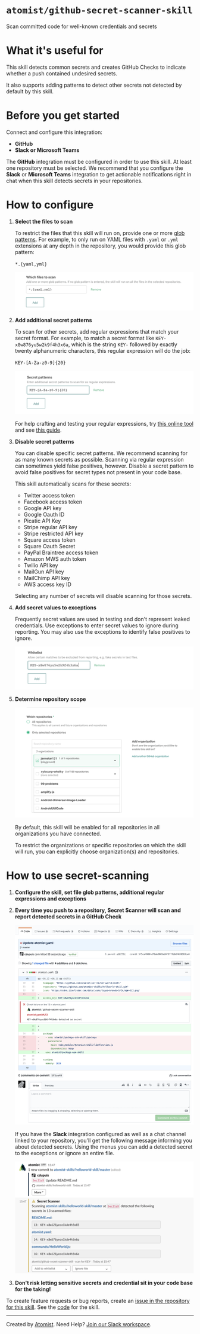 # `atomist/github-secret-scanner-skill`
 
<!---atomist-skill-description:start--->

Scan committed code for well-known credentials and secrets

<!---atomist-skill-description:end--->
 
<!---atomist-skill-readme:start--->

# What it's useful for

This skill detects common secrets and creates GitHub Checks to indicate whether a push contained undesired secrets. 

It also supports adding patterns to detect other secrets not detected by default by this skill.

# Before you get started

Connect and configure this integration:

* **GitHub**
* **Slack or Microsoft Teams**

The **GitHub** integration must be configured in order to use this skill. At least one repository must be selected.
We recommend that you configure the **Slack** or **Microsoft Teams** integration to get actionable notifications 
right in chat when this skill detects secrets in your repositories.  

# How to configure

1. **Select the files to scan**
    
    To restrict the files that this skill will run on, provide one or more [glob patterns](https://en.wikipedia.org/wiki/Glob_(programming)). 
    For example, to only run on YAML files with `.yaml` or `.yml` extensions at any depth in the repository, 
    you would provide this glob pattern:
    
    `*.{yaml,yml}`
    
    ![File glob](docs/images/file-pattern.png)
    
2. **Add additional secret patterns**

    To scan for other secrets, add regular expressions that match your secret format. For example, to match a secret 
    format like `KEY-x8w876yu5w2k9f4h3x6a`, which is the string `KEY-` followed by exactly twenty alphanumeric 
    characters, this regular expression will do the job:
    
    `KEY-[A-Za-z0-9]{20}`
    
    ![Secret pattern](docs/images/secret-pattern.png) 
    
    For help crafting and testing your regular expressions, try [this online tool](https://regex101.com/) and see 
    [this guide](https://developer.mozilla.org/en-US/docs/Web/JavaScript/Guide/Regular_Expressions/Cheatsheet).

3. **Disable secret patterns** 

    You can disable specific secret patterns. We recommend scanning for as many known secrets as possible. Scanning via regular expression can sometimes yield false positives, however. Disable a secret pattern to avoid false positives for secret types not present in your code base.
    
    This skill automatically scans for these secrets:
     
     - Twitter access token
     - Facebook access token
     - Google API key 
     - Google Oauth ID 
     - Picatic API Key
     - Stripe regular API key
     - Stripe restricted API key
     - Square access token
     - Square Oauth Secret
     - PayPal Braintree access token
     - Amazon MWS auth token
     - Twilio API key
     - MailGun API key
     - MailChimp API key
     - AWS access key ID
     
    Selecting any number of secrets will disable scanning for those secrets. 

4. **Add secret values to exceptions**

    Frequently secret values are used in testing and don't represent leaked credentials. Use exceptions to enter secret
    values to ignore during reporting. You may also use the exceptions to identify false positives to ignore.
    
    ![Exceptions](docs/images/exceptions.png) 

5. **Determine repository scope**

    ![Repository filter](docs/images/repo-filter.png)

    By default, this skill will be enabled for all repositories in all organizations you have connected.

    To restrict the organizations or specific repositories on which the skill will run, you can explicitly choose 
    organization(s) and repositories.

# How to use secret-scanning

1. **Configure the skill, set file glob patterns, additional regular expressions and exceptions** 

2. **Every time you push to a repository, Secret Scanner will scan and report detected secrets in a GitHub Check**

    ![GitHub Check](docs/images/github-check.png)
    
    If you have the **Slack** integration configured as well as a chat channel linked to your repository, you'll get
    the following message informing you about detected secrets. Using the menus you can add a detected secret to the
    exceptions or ignore an entire file. 
    
    ![Slack notification](docs/images/slack-notification.png)

3. **Don't risk letting sensitive secrets and credential sit in your code base for the taking!**

To create feature requests or bug reports, create an [issue in the repository for this skill](https://github.com/atomist-skills/github-secret-scanner-skill/issues). 
See the [code](https://github.com/atomist-skills/github-secret-scanner-skill) for the skill.

<!---atomist-skill-readme:end--->

---

Created by [Atomist][atomist].
Need Help?  [Join our Slack workspace][slack].

[atomist]: https://atomist.com/ (Atomist - How Teams Deliver Software)
[slack]: https://join.atomist.com/ (Atomist Community Slack) 
